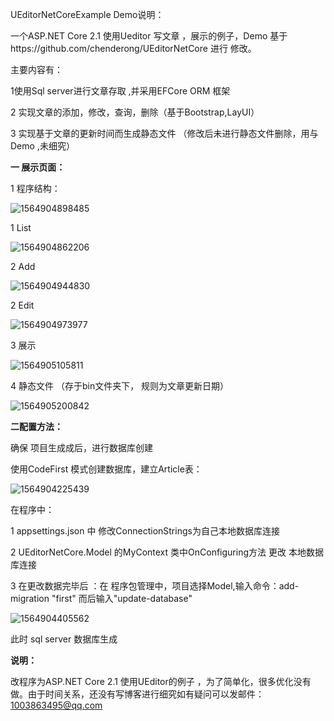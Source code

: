 UEditorNetCoreExample Demo说明：

 一个ASP.NET Core 2.1 使用Ueditor 写文章 ，展示的例子，Demo 基于https://github.com/chenderong/UEditorNetCore 进行 修改。

主要内容有：

1使用Sql server进行文章存取 ,并采用EFCore ORM 框架

2 实现文章的添加，修改，查询，删除（基于Bootstrap,LayUI）

3 实现基于文章的更新时间而生成静态文件 （修改后未进行静态文件删除，用与Demo ,未细究）

**一  展示页面：**

1 程序结构：

![1564904898485](C:\Users\Xmap00\AppData\Roaming\Typora\typora-user-images\1564904898485.png)



1 List

![1564904862206](C:\Users\Xmap00\AppData\Roaming\Typora\typora-user-images\1564904862206.png)



2 Add

![1564904944830](C:\Users\Xmap00\AppData\Roaming\Typora\typora-user-images\1564904944830.png)

2 Edit

![1564904973977](C:\Users\Xmap00\AppData\Roaming\Typora\typora-user-images\1564904973977.png)



3 展示

![1564905105811](C:\Users\Xmap00\AppData\Roaming\Typora\typora-user-images\1564905105811.png)





4 静态文件 （存于bin文件夹下， 规则为文章更新日期）

![1564905200842](C:\Users\Xmap00\AppData\Roaming\Typora\typora-user-images\1564905200842.png)



**二配置方法：**

确保 项目生成成后，进行数据库创建

使用CodeFirst 模式创建数据库，建立Article表：

![1564904225439](C:\Users\Xmap00\AppData\Roaming\Typora\typora-user-images\1564904225439.png)

在程序中：

1 appsettings.json 中 修改ConnectionStrings为自己本地数据库连接

2 UEditorNetCore.Model 的MyContext 类中OnConfiguring方法 更改 本地数据库连接

 3 在更改数据完毕后 ：在 程序包管理中，项目选择Model,输入命令：add-migration "first" 而后输入"update-database"

![1564904405562](C:\Users\Xmap00\AppData\Roaming\Typora\typora-user-images\1564904405562.png)

此时 sql server 数据库生成

**说明：**

改程序为ASP.NET Core 2.1 使用UEditor的例子 ，为了简单化，很多优化没有做。由于时间关系，还没有写博客进行细究如有疑问可以发邮件：1003863495@qq.com